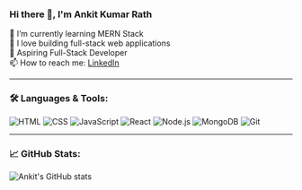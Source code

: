 ### Hi there 👋, I'm Ankit Kumar Rath  
🔭 I’m currently learning MERN Stack  
🌱 I love building full-stack web applications  
💼 Aspiring Full-Stack Developer  
📫 How to reach me: [LinkedIn](https://www.linkedin.com/in/ankit-kumar-rath-609020339/)  

---

### 🛠️ Languages & Tools:
![HTML](https://img.shields.io/badge/HTML5-E34F26?style=for-the-badge&logo=html5&logoColor=white)
![CSS](https://img.shields.io/badge/CSS3-1572B6?style=for-the-badge&logo=css3&logoColor=white)
![JavaScript](https://img.shields.io/badge/JavaScript-yellow?style=for-the-badge&logo=javascript&logoColor=black)
![React](https://img.shields.io/badge/React-20232A?style=for-the-badge&logo=react)
![Node.js](https://img.shields.io/badge/Node.js-339933?style=for-the-badge&logo=nodedotjs&logoColor=white)
![MongoDB](https://img.shields.io/badge/MongoDB-4EA94B?style=for-the-badge&logo=mongodb&logoColor=white)
![Git](https://img.shields.io/badge/Git-F05032?style=for-the-badge&logo=git&logoColor=white)

---

### 📈 GitHub Stats:
![Ankit's GitHub stats](https://github-readme-stats.vercel.app/api?username=ankit6370232757&show_icons=true&theme=radical)
